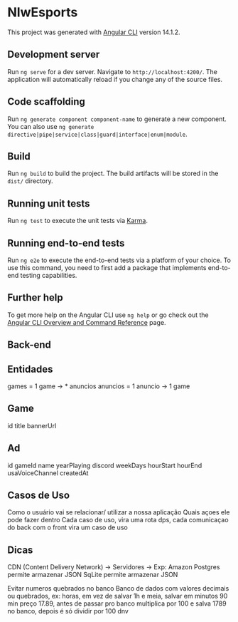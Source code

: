 # NlwEsports

This project was generated with [Angular CLI](https://github.com/angular/angular-cli) version 14.1.2.

## Development server

Run `ng serve` for a dev server. Navigate to `http://localhost:4200/`. The application will automatically reload if you change any of the source files.

## Code scaffolding

Run `ng generate component component-name` to generate a new component. You can also use `ng generate directive|pipe|service|class|guard|interface|enum|module`.

## Build

Run `ng build` to build the project. The build artifacts will be stored in the `dist/` directory.

## Running unit tests

Run `ng test` to execute the unit tests via [Karma](https://karma-runner.github.io).

## Running end-to-end tests

Run `ng e2e` to execute the end-to-end tests via a platform of your choice. To use this command, you need to first add a package that implements end-to-end testing capabilities.

## Further help

To get more help on the Angular CLI use `ng help` or go check out the [Angular CLI Overview and Command Reference](https://angular.io/cli) page.

## Back-end

## Entidades

games = 1  game -> * anuncios
anuncios = 1 anuncio -> 1 game

## Game 

id
title
bannerUrl

## Ad

id
gameId
name
yearPlaying
discord
weekDays
hourStart
hourEnd
usaVoiceChannel
createdAt

## Casos de Uso
Como o usuário vai se relacionar/ utilizar a nossa aplicação
Quais açoes ele pode fazer dentro
Cada caso de uso, vira uma rota dps, cada comunicaçao do back com o front vira um caso de uso

## Dicas

CDN (Content Delivery Network) -> Servidores -> Exp: Amazon
Postgres permite armazenar JSON
SqLite permite armazenar JSON

Evitar numeros quebrados no banco
Banco de dados com valores decimais ou quebrados, ex: horas, em vez de salvar 1h e meia, salvar em minutos 90 min
preço 17.89, antes de passar pro banco multiplica por 100 e salva 1789 no banco, depois é só dividir por 100 dnv
